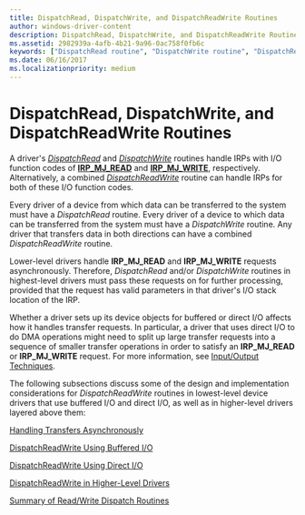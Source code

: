 ```yaml
---
title: DispatchRead, DispatchWrite, and DispatchReadWrite Routines
author: windows-driver-content
description: DispatchRead, DispatchWrite, and DispatchReadWrite Routines
ms.assetid: 2982939a-4afb-4b21-9a96-0ac758f0fb6c
keywords: ["DispatchRead routine", "DispatchWrite routine", "DispatchReadWrite routine", "dispatch routines WDK kernel , DispatchReadWrite routine", "dispatch routines WDK kernel , DispatchWrite routine", "dispatch routines WDK kernel , DispatchRead routine", "read/write dispatch routines WDK kernel", "IRP_MJ_WRITE I/O function codes", "IRP_MJ_READ I/O function codes", "data transfers WDK kernel , read/write dispatch routines", "transferring data WDK kernel , read/write dispatch routines"]
ms.date: 06/16/2017
ms.localizationpriority: medium
---
```


# DispatchRead, DispatchWrite, and DispatchReadWrite Routines





A driver's [*DispatchRead*](https://msdn.microsoft.com/library/windows/hardware/ff543376) and [*DispatchWrite*](https://msdn.microsoft.com/library/windows/hardware/ff544034) routines handle IRPs with I/O function codes of [**IRP\_MJ\_READ**](https://msdn.microsoft.com/library/windows/hardware/ff550794) and [**IRP\_MJ\_WRITE**](https://msdn.microsoft.com/library/windows/hardware/ff550819), respectively. Alternatively, a combined [*DispatchReadWrite*](https://msdn.microsoft.com/library/windows/hardware/ff543381) routine can handle IRPs for both of these I/O function codes.

Every driver of a device from which data can be transferred to the system must have a *DispatchRead* routine. Every driver of a device to which data can be transferred from the system must have a *DispatchWrite* routine. Any driver that transfers data in both directions can have a combined *DispatchReadWrite* routine.

Lower-level drivers handle **IRP\_MJ\_READ** and **IRP\_MJ\_WRITE** requests asynchronously. Therefore, *DispatchRead* and/or *DispatchWrite* routines in highest-level drivers must pass these requests on for further processing, provided that the request has valid parameters in that driver's I/O stack location of the IRP.

Whether a driver sets up its device objects for buffered or direct I/O affects how it handles transfer requests. In particular, a driver that uses direct I/O to do DMA operations might need to split up large transfer requests into a sequence of smaller transfer operations in order to satisfy an **IRP\_MJ\_READ** or **IRP\_MJ\_WRITE** request. For more information, see [Input/Output Techniques](i-o-programming-techniques.md).

The following subsections discuss some of the design and implementation considerations for *DispatchReadWrite* routines in lowest-level device drivers that use buffered I/O and direct I/O, as well as in higher-level drivers layered above them:

[Handling Transfers Asynchronously](handling-transfers-asynchronously.md)

[DispatchReadWrite Using Buffered I/O](dispatchreadwrite-using-buffered-i-o.md)

[DispatchReadWrite Using Direct I/O](dispatchreadwrite-using-direct-i-o.md)

[DispatchReadWrite in Higher-Level Drivers](dispatchreadwrite-in-higher-level-drivers.md)

[Summary of Read/Write Dispatch Routines](summary-of-read-write-dispatch-routines.md)

 

 




